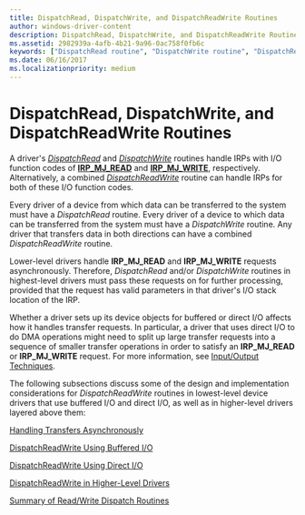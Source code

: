 ```yaml
---
title: DispatchRead, DispatchWrite, and DispatchReadWrite Routines
author: windows-driver-content
description: DispatchRead, DispatchWrite, and DispatchReadWrite Routines
ms.assetid: 2982939a-4afb-4b21-9a96-0ac758f0fb6c
keywords: ["DispatchRead routine", "DispatchWrite routine", "DispatchReadWrite routine", "dispatch routines WDK kernel , DispatchReadWrite routine", "dispatch routines WDK kernel , DispatchWrite routine", "dispatch routines WDK kernel , DispatchRead routine", "read/write dispatch routines WDK kernel", "IRP_MJ_WRITE I/O function codes", "IRP_MJ_READ I/O function codes", "data transfers WDK kernel , read/write dispatch routines", "transferring data WDK kernel , read/write dispatch routines"]
ms.date: 06/16/2017
ms.localizationpriority: medium
---
```


# DispatchRead, DispatchWrite, and DispatchReadWrite Routines





A driver's [*DispatchRead*](https://msdn.microsoft.com/library/windows/hardware/ff543376) and [*DispatchWrite*](https://msdn.microsoft.com/library/windows/hardware/ff544034) routines handle IRPs with I/O function codes of [**IRP\_MJ\_READ**](https://msdn.microsoft.com/library/windows/hardware/ff550794) and [**IRP\_MJ\_WRITE**](https://msdn.microsoft.com/library/windows/hardware/ff550819), respectively. Alternatively, a combined [*DispatchReadWrite*](https://msdn.microsoft.com/library/windows/hardware/ff543381) routine can handle IRPs for both of these I/O function codes.

Every driver of a device from which data can be transferred to the system must have a *DispatchRead* routine. Every driver of a device to which data can be transferred from the system must have a *DispatchWrite* routine. Any driver that transfers data in both directions can have a combined *DispatchReadWrite* routine.

Lower-level drivers handle **IRP\_MJ\_READ** and **IRP\_MJ\_WRITE** requests asynchronously. Therefore, *DispatchRead* and/or *DispatchWrite* routines in highest-level drivers must pass these requests on for further processing, provided that the request has valid parameters in that driver's I/O stack location of the IRP.

Whether a driver sets up its device objects for buffered or direct I/O affects how it handles transfer requests. In particular, a driver that uses direct I/O to do DMA operations might need to split up large transfer requests into a sequence of smaller transfer operations in order to satisfy an **IRP\_MJ\_READ** or **IRP\_MJ\_WRITE** request. For more information, see [Input/Output Techniques](i-o-programming-techniques.md).

The following subsections discuss some of the design and implementation considerations for *DispatchReadWrite* routines in lowest-level device drivers that use buffered I/O and direct I/O, as well as in higher-level drivers layered above them:

[Handling Transfers Asynchronously](handling-transfers-asynchronously.md)

[DispatchReadWrite Using Buffered I/O](dispatchreadwrite-using-buffered-i-o.md)

[DispatchReadWrite Using Direct I/O](dispatchreadwrite-using-direct-i-o.md)

[DispatchReadWrite in Higher-Level Drivers](dispatchreadwrite-in-higher-level-drivers.md)

[Summary of Read/Write Dispatch Routines](summary-of-read-write-dispatch-routines.md)

 

 




